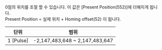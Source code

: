0점의 위치를 조절 할 수 있습니다. 이 값은 [Present Position(552)]에 더해지게 됩니다.  
Present Position = 실제 위치 + Homing offset(52) 이 됩니다.

|   단위    |        범위                     |
|:---------:|:------------------------------:|
| 1 [Pulse] | -2,147,483,648 ~ 2,147,483,647 |
